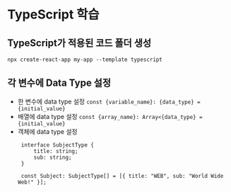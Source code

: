 # TypeScript 학습

## TypeScript가 적용된 코드 폴더 생성
```npx create-react-app my-app --template typescript```


## 각 변수에 Data Type 설정
- 한 변수에 data type 설정
   ```const {variable_name}: {data_type} = {initial_value}```
- 배열에 data type 설정
   ```const {array_name}: Array<{data_type} = {initial_value}```
- 객체에 data type 설정
   ```
    interface SubjectType {
        title: string;
        sub: string;
    }

    const Subject: SubjectType[] = [{ title: "WEB", sub: "World Wide Web!" }];
    ```